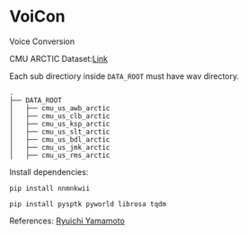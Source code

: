 # VoiCon
Voice Conversion 

 CMU ARCTIC Dataset:[Link](http://www.festvox.org/cmu_arctic/)

Each sub directiory inside ```DATA_ROOT``` must have wav directory.

```
.
├── DATA_ROOT
│   ├── cmu_us_awb_arctic
│   ├── cmu_us_clb_arctic
│   ├── cmu_us_ksp_arctic
│   ├── cmu_us_slt_arctic
│   ├── cmu_us_bdl_arctic
│   ├── cmu_us_jmk_arctic
│   ├── cmu_us_rms_arctic
```

Install dependencies: 

```pip install nnmnkwii ```

```pip install pysptk pyworld librosa tqdm```

References: [Ryuichi Yamamoto](https://github.com/r9y9)
